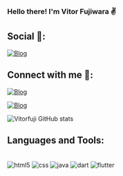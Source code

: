 ### Hello there! I'm Vitor Fujiwara ✌️

## Social 🦱:

[![Blog](https://img.shields.io/badge/Instagram-E4405F?style=for-the-badge&logo=instagram&logoColor=white)](https://www.instagram.com/vitorfuji)


## Connect with me 📧: 

[![Blog](https://img.shields.io/badge/Gmail-D14836?style=for-the-badge&logo=gmail&logoColor=white)](vitorhugo.fujiwara@gmail.com)

[![Blog](https://img.shields.io/badge/LinkedIn-0077B5?style=for-the-badge&logo=linkedin&logoColor=white)](https://www.linkedin.com/in/vitor-hugo-fujiwara-leit%C3%A3o-4a2807221/)


![Vitorfuji GitHub stats](https://github-readme-stats.vercel.app/api?username=vitorfuji&show_icons=true&theme=radical)

## Languages and Tools:

<div style="display: inline_block"><br/>
    <img align="center" alt="html5" src="https://img.shields.io/badge/HTML5-E34F26?style=for-the-badge&logo=html5&logoColor=white" />
    <img align="center" alt="css" src="https://img.shields.io/badge/CSS-239120?&style=for-the-badge&logo=css3&logoColor=white" />
    <img align="center" alt="java" src="https://img.shields.io/badge/Java-ED8B00?style=for-the-badge&logo=java&logoColor=white" />
    <img align="center" alt="dart" src="https://img.shields.io/badge/Dart-0175C2?style=for-the-badge&logo=dart&logoColor=white" />
    <img align="center" alt="flutter" src="https://img.shields.io/badge/Flutter-02569B?style=for-the-badge&logo=flutter&logoColor=white" />

</div>

